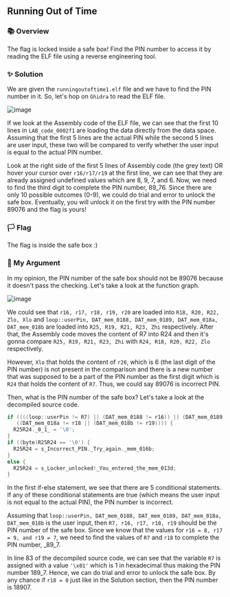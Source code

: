 ## Running Out of Time

### 📚 Overview

The flag is locked inside a safe box! Find the PIN number to access it by reading the ELF file using a reverse engineering tool. 

### ✨ Solution

We are given the `runningoutoftime1.elf` file and we have to find the PIN number in it. So, let's hop on `Ghidra` to read the ELF file.

![image](https://github.com/rydzze/CTF_Write-up/assets/86187059/1b7f2e0f-33fe-4cc6-a5a5-d222a59baf64)

If we look at the Assembly code of the ELF file, we can see that the first 10 lines in `LAB_code_0002f1` are loading the data directly from the data space. Assuming that the first 5 lines are the actual PIN while the second 5 lines are user input, these two will be compared to verify whether the user input is equal to the actual PIN number.

Look at the right side of the first 5 lines of Assembly code (the grey text) OR hover your cursor over `r16/r17/r19` at the first line, we can see that they are already assigned undefined values which are 8, 9, 7, and 6. Now, we need to find the third digit to complete the PIN number, 89_76. Since there are only 10 possible outcomes (0-9), we could do trial and error to unlock the safe box. Eventually, you will unlock it on the first try with the PIN number 89076 and the flag is yours!

### 🏳️ Flag

The flag is inside the safe box :)

### 🤬 My Argument

In my opinion, the PIN number of the safe box should not be 89076 because it doesn't pass the checking. Let's take a look at the function graph.

![image](https://github.com/rydzze/CTF_Write-up/assets/86187059/0f129328-2b56-4a69-a382-a99e29140b6b)

We could see that `r16, r17, r18, r19, r20` are loaded into `R18, R20, R22, Zlo, Xlo` and `loop::userPin, DAT_mem_0188, DAT_mem_0189, DAT_mem_018a, DAT_mem_018b` are loaded into `R25, R19, R21, R23, Zhi` respectively. After that, the Assembly code moves the content of R7 into R24 and then it's gonna compare `R25, R19, R21, R23, Zhi` with `R24, R18, R20, R22, Zlo` respectively. 

However, `Xlo` that holds the content of `r20`, which is 6 (the last digit of the PIN number) is not present in the comparison and there is a new number that was supposed to be a part of the PIN number as the first digit which is `R24` that holds the content of `R7`. Thus, we could say 89076 is incorrect PIN. 

Then, what is the PIN number of the safe box? Let's take a look at the decompiled source code. 

```C
if ((((loop::userPin != R7) || (DAT_mem_0188 != r16)) || (DAT_mem_0189 != r17)) ||
   ((DAT_mem_018a != r18 || (DAT_mem_018b != r19)))) {
  R25R24._0_1_ = '\0';
}
if ((byte)R25R24 == '\0') {
  R25R24 = s_Incorrect_PIN._Try_again._mem_016b;
}
else {
  R25R24 = s_Locker_unlocked!_You_entered_the_mem_013d;
}
```

In the first if-else statement, we see that there are 5 conditional statements. If any of these conditional statements are true (which means the user input is not equal to the actual PIN), the PIN number is incorrect.

Assuming that `loop::userPin, DAT_mem_0188, DAT_mem_0189, DAT_mem_018a, DAT_mem_018b` is the user input, then `R7, r16, r17, r18, r19` should be the PIN number of the safe box. Since we know that the values for `r16 = 8, r17 = 9, and r19 = 7`, we need to find the values of `R7` and `r18` to complete the PIN number, _89_7.

In line 83 of the decompiled source code, we can see that the variable `R7` is assigned with a value `'\x01'` which is 1 in hexadecimal thus making the PIN number 189_7. Hence, we can do trial and error to unlock the safe box. By any chance if `r18 = 0` just like in the Solution section, then the PIN number is 18907. 
